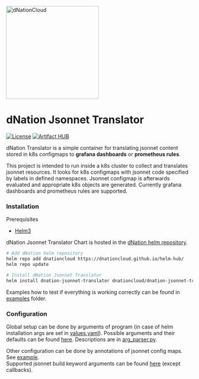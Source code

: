 <a href="https://dNation.cloud/"><img src="https://cdn.ifne.eu/public/icons/dnation.png" width="250" alt="dNationCloud"></a>

# dNation Jsonnet Translator

[![License](https://img.shields.io/badge/License-Apache%202.0-blue.svg)](https://opensource.org/licenses/Apache-2.0)
[![Artifact HUB](https://img.shields.io/endpoint?url=https://artifacthub.io/badge/repository/dnationcloud)](https://artifacthub.io/packages/search?repo=dnationcloud)


dNation Translator is a simple container for translating jsonnet content stored in k8s configmaps to **grafana dashboards** or **prometheus rules**.

This project is intended to run inside a k8s cluster to collect and translates jsonnet resources. 
It looks for k8s configmaps with jsonnet code specified by labels in defined namespaces. 
Jsonnet configmap is afterwards evaluated and appropriate k8s objects are generated. Currently grafana dashboards and prometheus rules are supported.

### Installation

Prerequisites
 - [Helm3](https://helm.sh/)
 
dNation Jsonnet Translator Chart is hosted in the [dNation helm repository](https://artifacthub.io/packages/search?repo=dnationcloud).

```bash
# Add dNation helm repository
helm repo add dnationcloud https://dnationcloud.github.io/helm-hub/
helm repo update

# Install dNation Jsonnet Translator
helm install dnation-jsonnet-translator dnationcloud/dnation-jsonnet-translator
```

Examples how to test if everything is working correctly can be found in [examples](./examples) folder.

### Configuration

Global setup can be done by arguments of program (in case of helm installation args are set in [values.yaml](chart/values.yaml)). 
Possible arguments and their defaults can be found [here](default_config.yaml). Descriptions are in [arg_parser.py](translator/arg_parser.py).
    
Other configuration can be done by annotations of jsonnet config maps. See [example](examples/grafana-jsonnet-ext.yaml#L11). \
Supported jsonnet build keyword arguments can be found [here](https://jsonnet.org/ref/bindings.html) (except callbacks).
